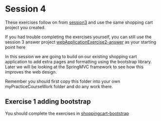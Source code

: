 # Session 4

These exercises follow on from [session3](../session3/) and use the same shopping cart project you created.

If you had trouble completing the exercises yourself, 
you can still use the session 3 answer project [webApplicationExercise2-answer](../session3/shoppingcart/webApplicationExercise2-answer) as your starting point here

In this session we are going to build on our existing shopping cart application to add extra pages and formatting using the bootstrap library.
Later we will be looking at the SpringMVC framework to see how this improves the web design.

Remember you should first copy this folder into your own myPracticeCourseWork folder and do any work there.

## Exercise 1 adding bootstrap
You should complete the exercises in [shoppingcart-bootstrap](../session4/shoppingcart-bootstrap)





